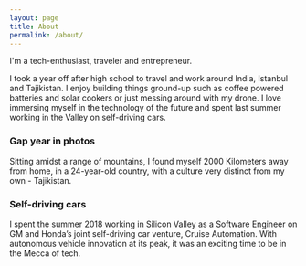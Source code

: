 ```yaml
---
layout: page
title: About
permalink: /about/
---
```


I'm a tech-enthusiast, traveler and entrepreneur.

I took a year off after high school to travel and work around India, Istanbul and Tajikistan. I enjoy building things ground-up such as coffee powered batteries and solar cookers or just messing around with my drone. I love immersing myself in the technology of the future and spent last summer working in the Valley on self-driving cars. 

### Gap year in photos

Sitting amidst a range of mountains, I found myself 2000 Kilometers away from home, in a 24-year-old country, with a culture very distinct from my own - Tajikistan.



### Self-driving cars

I spent the summer 2018 working in Silicon Valley as a Software Engineer on GM and Honda’s joint self-driving car venture, Cruise Automation. With autonomous vehicle innovation at its peak, it was an exciting time to be in the Mecca of tech. 



